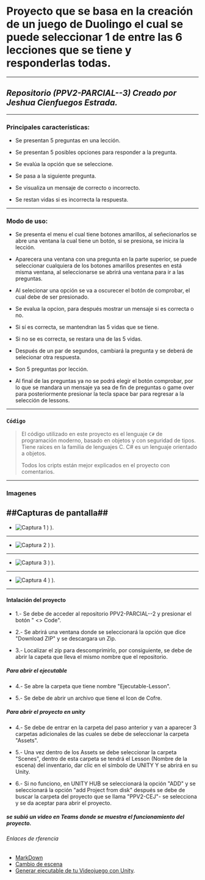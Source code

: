 # Proyecto que se basa en la creación de un juego de Duolingo el cual se puede seleccionar 1 de entre las 6 lecciones que se tiene y responderlas todas. #
---
## *Repositorio (PPV2-PARCIAL--3) Creado por Jeshua Cienfuegos Estrada.* ##
***
 ### **Principales características:** ###
 
 + Se presentan 5 preguntas en una lección.
 
 + Se presentan 5 posibles opciones para responder a la pregunta.
 
 + Se evalúa la opción que se seleccione.
 
 + Se pasa a la siguiente pregunta.

 + Se visualiza un mensaje de correcto o incorrecto.

 + Se restan vidas si es incorrecta la respuesta.

---
### Modo de uso: ###
+ Se presenta el menu el cual tiene botones amarillos, al señecionarlos se abre una ventana la cual tiene un botón, si se presiona, se inicira la lección.
  
+ Aparecera una ventana con una pregunta en la parte superior, se puede seleccionar cualquiera de los botones amarillos presentes en está misma ventana, al seleccionarse se abrirá una ventana para ir a las preguntas.

+ Al selecionar una opción se va a oscurecer el botón de comprobar, el cual debe de ser presionado.

+ Se evalua la opcion, para después mostrar un mensaje si es correcta o no.

+ Si sí es correcta, se mantendran las 5 vidas que se tiene.

+ Si no se es correcta, se restara una de las 5 vidas.

+ Después de un par de segundos, cambiará la pregunta y se deberá de selecionar otra respuesta.

+ Son 5 preguntas por lección.

+ Al final de las preguntas ya no se podrá elegir el botón comprobar, por lo que se mandara un mensaje ya sea de fin de preguntas o game over para posteriormente presionar la tecla space bar para regresar a la selección de lessons.
---
### ` Código ` ###
> El código utilizado en este proyecto es el lenguaje ` C# ` de programación moderno, basado en objetos y con seguridad de tipos. Tiene raíces en la familia de lenguajes C.
> C# es un lenguaje orientado a objetos.
>
> 
>Todos los cripts están mejor explicados en el proyecto con comentarios.

---
### Imagenes ###

##Capturas de pantalla##
---
+ ![Captura 1](![1](https://github.com/JeshuaCien/PPV2-PARCIAL--2/assets/156126427/ba6cfaaf-b58c-4758-b76f-74d7ff5c2139)
)
)
).
---
+ ![Captura 2](![2](https://github.com/JeshuaCien/PPV2-PARCIAL--2/assets/156126427/75daffe9-689a-4d13-a990-5bb1fd92aea7)
)
)
).
---
+ ![Captura 3](![3](https://github.com/JeshuaCien/PPV2-PARCIAL--2/assets/156126427/1f36bc22-34b2-4449-93c8-826ac6eaafd3)
)
)
).
---
+ ![Captura 4](![4](https://github.com/JeshuaCien/PPV2-PARCIAL--2/assets/156126427/d61d4600-0a24-458d-889d-c37b3502e6ac)
)
)
).
---
#### Intalación del proyecto ####
 + 1.- Se debe de acceder al repositorio PPV2-PARCIAL--2 y presionar el botón " <> Code".
 
 + 2.- Se abrirá una ventana donde se seleccionará la opción que dice "Download ZIP" y se descargara un Zip.
 
 + 3.- Localizar el zip para descomprimirlo, por consiguiente, se debe de abrir la capeta que lleva el mismo nombre que el repositorio.

##### Para abrir el ejecutable #####
+ 4.- Se abre la carpeta que tiene nombre "Ejecutable-Lesson". 
 
+ 5.- Se debe de abrir un archivo que tiene el Icon de Cofre.

##### Para abrir el proyecto en unity ##### 

 + 4.- Se debe de entrar en la carpeta del paso anterior y van a aparecer 3 carpetas adicionales de las cuales se debe de seleccionar la carpeta "Assets". 
 
 + 5.- Una vez dentro de los Assets se debe seleccionar la carpeta "Scenes", dentro de esta carpeta se tendrá el Lesson (Nombre de la escena) del inventario, dar clic en el símbolo de UNITY Y se abrirá en su Unity. 
 
 + 6.- Si no funciono, en UNITY HUB se seleccionará la opción "ADD" y se seleccionará la opción "add Project from disk" después se debe de buscar la carpeta del proyecto que se llama "PPV2-CEJ"- se selecciona y se da aceptar para abrir el proyecto.

##### se subió un video en Teams donde se muestra el funcionamiento del proyecto. #####
###### Enlaces de rferencia ######
+ [MarkDown](https://markdown.es/sintaxis-markdown/#links)
+ [Cambio de escena](https://www.youtube.com/watch?v=i1Cu73Eqswg)
+ [Generar ejecutable de tu Videojuego con Unity](https://www.youtube.com/watch?v=D8BXYfQ-5EI).

